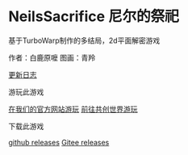 # NeilsSacrifice 尼尔的祭祀
基于TurboWarp制作的多结局，2d平面解密游戏

作者：白鹿原嚒   图画：青羚

<a href="https://hengduan.dpdns.org/game/NeilsSacrifice/update.html" target="_blank">更新日志</a>

游玩此游戏

<a href="https://hengduan.dpdns.org/game/NeilsSacrifice/index" target="_blank">在我们的官方网站游玩</a>
<a href="https://ccw.site/s/Vml6z" target="_blank">前往共创世界游玩</a>

下载此游戏

<a href="https://github.com/COLDESTBOW30654/NeilsSacrifice/releases" target="_blank">github releases</a>
<a href="https://gitee.com/coldestbow30654/NeilsSacrifice/releases" target="_blank">Gitee releases</a>
